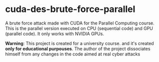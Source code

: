 # cuda-des-brute-force-parallel
A brute force attack made with CUDA for the Parallel Computing course. This is the parallel version executed on CPU (sequential code) and GPU (parallel code). It only works with NVIDIA GPUs.

**Warning**: This project is created for a university course. and it's created **only for educational purpouses**. The author of the project dissociates himself from any changes in the code aimed at real cyber attacks
